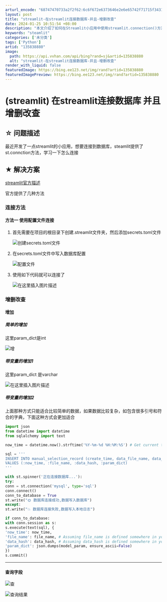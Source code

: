 ```yaml
---
arturl_encode: "68747470733a2f2f62:6c6f672e6373646e2e6e65742f71715f34313638353632372f:61727469636c652f64657461696c732f313335383338383830"
layout: post
title: "streamlit-在streamlit连接数据库-并且-增删改查"
date: 2024-01-25 10:51:54 +08:00
description: "本文介绍了如何在Streamlit小应用中使用streamlit.connection()方法连接M"
keywords: "steamlit"
categories: ['未分类']
tags: ['Python']
artid: "135838880"
image:
  path: https://api.vvhan.com/api/bing?rand=sj&artid=135838880
  alt: "streamlit-在streamlit连接数据库-并且-增删改查"
render_with_liquid: false
featuredImage: https://bing.ee123.net/img/rand?artid=135838880
featuredImagePreview: https://bing.ee123.net/img/rand?artid=135838880
---
```


# (streamlit) 在streamlit连接数据库 并且 增删改查

## ☆ 问题描述

最近开发了一点streamlit的小应用，想要连接到数据库，steamlit提供了st.connction方法，学习一下怎么连接

## ★ 解决方案

[streamlit官方描述](https://docs.streamlit.io/library/api-reference/connections)
  
官方提供了几种方法

### 连接方法

#### 方法一 使用配置文件连接

1. 首先需要在项目的根目录下创建.streamlit文件夹，然后添加secrets.toml文件
     
   ![创建secrets.toml文件](https://i-blog.csdnimg.cn/blog_migrate/9bc5b95c64b946090754c9749f9472e9.png)
2. 在secrets.toml文件中写入数据库配置
     
   ![配置文件](https://i-blog.csdnimg.cn/blog_migrate/1ee87b2fe4e7678f0c7dad4b93b3e557.png)
3. 使用如下代码就可以连接了
     
   ![在这里插入图片描述](https://i-blog.csdnimg.cn/blog_migrate/d928ef6f80120e8a6571a3200a4b7319.png)

### 增删改查

#### 增加

##### 简单的增加

这里param\_dict是int
  
![增](https://i-blog.csdnimg.cn/blog_migrate/65c81c4562ce957a0846c2a18679f6bb.png)

##### 带变量的增加1

这里param\_dict 是varchar
  
![在这里插入图片描述](https://i-blog.csdnimg.cn/blog_migrate/ad4f49eeadd634ebd96b7b272fe6011c.png)

##### 带变量的增加2

上面那种方式只能适合比较简单的数据，如果数据比较复杂，如包含很多引号和符合的字典，下面这种方式会更加适合

```python
import json
from datetime import datetime
from sqlalchemy import text

now_time = datetime.now().strftime('%Y-%m-%d %H:%M:%S') # Get current timestamp

sql = '''
INSERT INTO manual_selection_record (create_time, data_file_name, data_hash, param_dict)
VALUES (:now_time, :file_name, :data_hash, :param_dict)
'''

with st.spinner('正在连接数据库...'):
try:
conn = st.connection('mysql', type='sql')
conn.connect()
conn_to_database = True
st.write("🌞 数据库连接成功,数据写入数据库")
except:
st.write("💥 数据库连接失败,数据写入本地日志")

if conn_to_database:
with conn.session as s:
s.execute(text(sql), {
'now_time': now_time,
'file_name': file_name, # Assuming file_name is defined somewhere in your code
'data_hash': data_hash, # Assuming data_hash is defined somewhere in your code
'param_dict': json.dumps(model_param, ensure_ascii=False)
})
s.commit()


```

---

#### 查询字段

![查](https://i-blog.csdnimg.cn/blog_migrate/77823251cb2b1ab6dbaf7ca96cc062e4.png)
  
![查询结果](https://i-blog.csdnimg.cn/blog_migrate/6018a64a918844722567668352a6d87b.png)